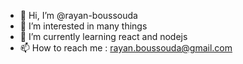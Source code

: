 - 👋 Hi, I’m @rayan-boussouda
- 👀 I’m interested in many things
- 🌱 I’m currently learning react and nodejs
- 📫 How to reach me :  rayan.boussouda@gmail.com

